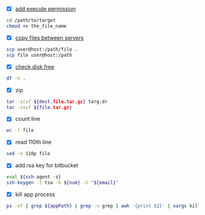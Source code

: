 - [x] [add execute permission](https://askubuntu.com/questions/409025/permission-denied-when-running-sh-scripts)
```bash
cd /path/to/target
chmod +x the_file_name
```
- [x] [copy files between servers](https://stackoverflow.com/questions/11208895/bash-command-to-copy-file-from-one-computer-to-another)
```bash
scp user@host:/path/file .
scp file user@host:/path
```
- [x] [check disk free](https://unix.stackexchange.com/questions/218613/using-df-h-i-need-to-create-an-bash-script-that-displays-anything-about-60-ut)
```bash
df -h .
```
- [x] zip
```bash
tar -zcvf ${dest.file.tar.gz} targ.dr
tar -zxvf ${file.tar.gz}
```
- [x] count line
```bash
wc -l file
```
- [x] read 110th line
```bash
sed -n 110p file
```
- [x] add rsa key for bitbucket
```bash
eval ${ssh-agent -s}
ssh-keygen -t tsa -b ${num} -C "${email}"
```
- [x] kill app process
```bash
ps -ef | grep ${appPath} | grep -v grep | awk '{print $2}' | xargs kill -9
```

